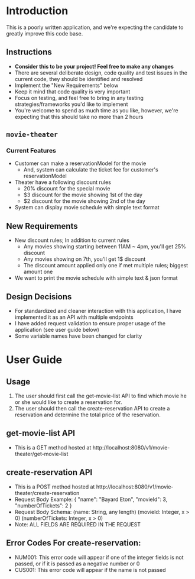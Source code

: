 # Introduction

This is a poorly written application, and we're expecting the candidate to greatly improve this code base.

## Instructions
* **Consider this to be your project! Feel free to make any changes**
* There are several deliberate design, code quality and test issues in the current code, they should be identified and resolved
* Implement the "New Requirements" below
* Keep it mind that code quality is very important
* Focus on testing, and feel free to bring in any testing strategies/frameworks you'd like to implement
* You're welcome to spend as much time as you like, however, we're expecting that this should take no more than 2 hours

## `movie-theater`

### Current Features
* Customer can make a reservationModel for the movie
  * And, system can calculate the ticket fee for customer's reservationModel
* Theater have a following discount rules
  * 20% discount for the special movie
  * $3 discount for the movie showing 1st of the day
  * $2 discount for the movie showing 2nd of the day
* System can display movie schedule with simple text format

## New Requirements
* New discount rules; In addition to current rules
  * Any movies showing starting between 11AM ~ 4pm, you'll get 25% discount
  * Any movies showing on 7th, you'll get 1$ discount
  * The discount amount applied only one if met multiple rules; biggest amount one
* We want to print the movie schedule with simple text & json format

## Design Decisions
* For standardized and cleaner interaction with this application, I have implemented it as an API with multiple endpoints
* I have added request validation to ensure proper usage of the application (see user guide below)
* Some variable names have been changed for clarity

# User Guide 
## Usage 
1) The user should first call the get-movie-list API to find which movie he or she would like to create a reservation for.
2) The user should then call the create-reservation API to create a reservation and determine the total price of the reservation.

## get-movie-list API 
* This is a GET method hosted at http://localhost:8080/v1/movie-theater/get-movie-list

## create-reservation API 
* This is a POST method hosted at http://localhost:8080/v1/movie-theater/create-reservation
* Request Body Example:
{
  "name": "Bayard Eton",
  "movieId": 3,
  "numberOfTickets": 2
}
* Request Body Schema: (name: String, any length) (movieId: Integer, x > 0) (numberOfTickets: Integer, x > 0)
* Note: ALL FIELDS ARE REQUIRED IN THE REQUEST 

## Error Codes For create-reservation:
* NUM001: This error code will appear if one of the integer fields is not passed, or if it is passed as a negative number or 0 
* CUS001: This error code will appear if the name is not passed
